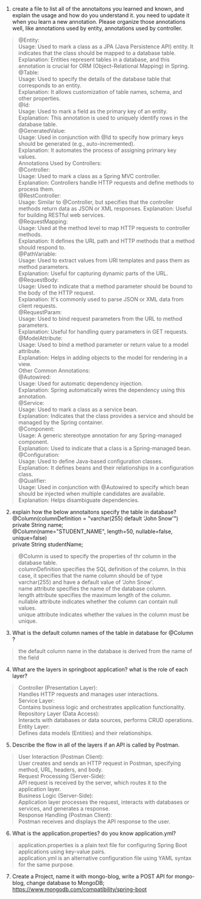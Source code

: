 1. create a file to list all of the annotaitons you learned and known, and explain the usage and how do you
   understand it. you need to update it when you learn a new annotation. Please organize those annotations
   well, like annotations used by entity, annotations used by controller.
> @Entity:<br>
Usage: Used to mark a class as a JPA (Java Persistence API) entity. It indicates that the class should be mapped to a database table.<br>
Explanation: Entities represent tables in a database, and this annotation is crucial for ORM (Object-Relational Mapping) in Spring.<br>
@Table:<br>
Usage: Used to specify the details of the database table that corresponds to an entity.<br>
Explanation: It allows customization of table names, schema, and other properties.<br>
@Id:<br>
Usage: Used to mark a field as the primary key of an entity.<br>
Explanation: This annotation is used to uniquely identify rows in the database table.<br>
@GeneratedValue:<br>
Usage: Used in conjunction with @Id to specify how primary keys should be generated (e.g., auto-incremented).<br>
Explanation: It automates the process of assigning primary key values.<br>
Annotations Used by Controllers:<br>
@Controller:<br>
Usage: Used to mark a class as a Spring MVC controller.<br>
Explanation: Controllers handle HTTP requests and define methods to process them.<br>
@RestController:<br>
Usage: Similar to @Controller, but specifies that the controller methods return data as JSON or XML responses.
Explanation: Useful for building RESTful web services.<br>
@RequestMapping:<br>
Usage: Used at the method level to map HTTP requests to controller methods.<br>
Explanation: It defines the URL path and HTTP methods that a method should respond to.<br>
@PathVariable:<br>
Usage: Used to extract values from URI templates and pass them as method parameters.<br>
Explanation: Useful for capturing dynamic parts of the URL.<br>
@RequestBody:<br>
Usage: Used to indicate that a method parameter should be bound to the body of the HTTP request.<br>
Explanation: It's commonly used to parse JSON or XML data from client requests.<br>
@RequestParam:<br>
Usage: Used to bind request parameters from the URL to method parameters.<br>
Explanation: Useful for handling query parameters in GET requests.<br>
@ModelAttribute:<br>
Usage: Used to bind a method parameter or return value to a model attribute.<br>
Explanation: Helps in adding objects to the model for rendering in a view.<br>
Other Common Annotations:<br>
@Autowired:<br>
Usage: Used for automatic dependency injection.<br>
Explanation: Spring automatically wires the dependency using this annotation.<br>
@Service:<br>
Usage: Used to mark a class as a service bean.<br>
Explanation: Indicates that the class provides a service and should be managed by the Spring container.<br>
@Component:<br>
Usage: A generic stereotype annotation for any Spring-managed component.<br>
Explanation: Used to indicate that a class is a Spring-managed bean.<br>
@Configuration:<br>
Usage: Used to define Java-based configuration classes.<br>
Explanation: It defines beans and their relationships in a configuration class.<br>
@Qualifier:<br>
Usage: Used in conjunction with @Autowired to specify which bean should be injected when multiple candidates are available.<br>
Explanation: Helps disambiguate dependencies.<br>
2. explain how the below annotaitons specify the table in database?<br>
   @Column(columnDefinition = "varchar(255) default 'John Snow'")<br>
   private String name;<br>
   @Column(name="STUDENT_NAME", length=50, nullable=false, unique=false)<br>
   private String studentName;<br>
> @Column is used to specify the properties of thr column in the database table.<br>
> columnDefinition specifies the SQL definition of the column. In this case, it specifies that the name column should be of type varchar(255) and have a default value of 'John Snow'.<br>
> name attribute specifies the name of the database column. <br>
length attribute specifies the maximum length of the column.<br>
nullable attribute indicates whether the column can contain null values. <br>
unique attribute indicates whether the values in the column must be unique.<br>
3. What is the default column names of the table in database for @Column ?
> the default column name in the database is derived from the name of the field
4. What are the layers in springboot application? what is the role of each layer?
> Controller (Presentation Layer):<br>
Handles HTTP requests and manages user interactions.<br>
Service Layer:<br>
Contains business logic and orchestrates application functionality.<br>
Repository Layer (Data Access):<br>
Interacts with databases or data sources, performs CRUD operations.<br>
Entity Layer:<br>
Defines data models (Entities) and their relationships.<br>

5. Describe the flow in all of the layers if an API is called by Postman.
> User Interaction (Postman Client):<br>
User creates and sends an HTTP request in Postman, specifying method, URL, headers, and body.<br>
Request Processing (Server-Side):<br>
API request is received by the server, which routes it to the application layer.<br>
Business Logic (Server-Side):<br>
Application layer processes the request, interacts with databases or services, and generates a response.<br>
Response Handling (Postman Client):<br>
Postman receives and displays the API response to the user.<br>
> 
6. What is the application.properties? do you know application.yml?
> application.properties is a plain text file for configuring Spring Boot applications using key-value pairs.
<br>application.yml is an alternative configuration file using YAML syntax for the same purpose.
7. Create a Project, name it with mongo-blog, write a POST API for mongo-blog, change database to
   MongoDB;
   https://www.mongodb.com/compatibility/spring-boot